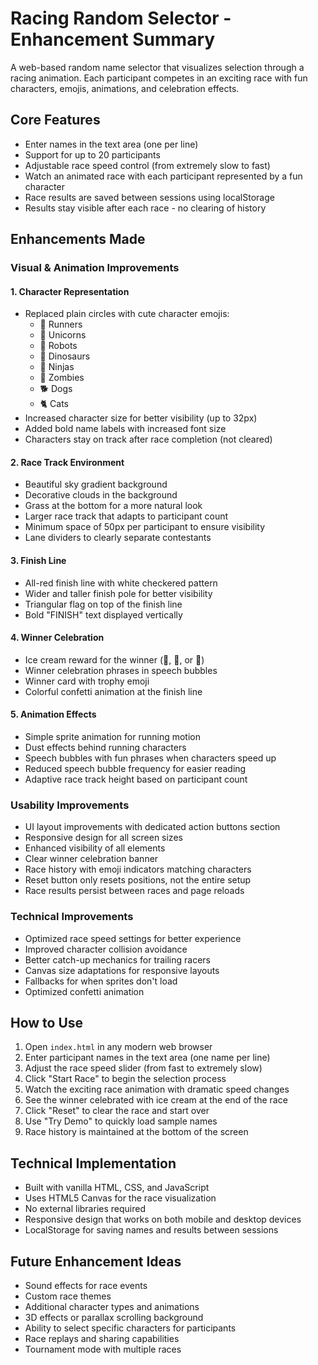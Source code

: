 # Racing Random Selector - Enhancement Summary

A web-based random name selector that visualizes selection through a racing animation. Each participant competes in an exciting race with fun characters, emojis, animations, and celebration effects.

## Core Features

- Enter names in the text area (one per line)
- Support for up to 20 participants
- Adjustable race speed control (from extremely slow to fast)
- Watch an animated race with each participant represented by a fun character
- Race results are saved between sessions using localStorage
- Results stay visible after each race - no clearing of history

## Enhancements Made

### Visual & Animation Improvements

#### 1. Character Representation

- Replaced plain circles with cute character emojis:
  - 🏃 Runners
  - 🦄 Unicorns
  - 🤖 Robots
  - 🦖 Dinosaurs
  - 🥷 Ninjas
  - 🧟 Zombies
  - 🐕 Dogs
  - 🐈 Cats
- Increased character size for better visibility (up to 32px)
- Added bold name labels with increased font size
- Characters stay on track after race completion (not cleared)

#### 2. Race Track Environment

- Beautiful sky gradient background
- Decorative clouds in the background
- Grass at the bottom for a more natural look
- Larger race track that adapts to participant count
- Minimum space of 50px per participant to ensure visibility
- Lane dividers to clearly separate contestants

#### 3. Finish Line

- All-red finish line with white checkered pattern
- Wider and taller finish pole for better visibility
- Triangular flag on top of the finish line
- Bold "FINISH" text displayed vertically

#### 4. Winner Celebration

- Ice cream reward for the winner (🍦, 🍨, or 🍧)
- Winner celebration phrases in speech bubbles
- Winner card with trophy emoji
- Colorful confetti animation at the finish line

#### 5. Animation Effects

- Simple sprite animation for running motion
- Dust effects behind running characters
- Speech bubbles with fun phrases when characters speed up
- Reduced speech bubble frequency for easier reading
- Adaptive race track height based on participant count

### Usability Improvements

- UI layout improvements with dedicated action buttons section
- Responsive design for all screen sizes
- Enhanced visibility of all elements
- Clear winner celebration banner
- Race history with emoji indicators matching characters
- Reset button only resets positions, not the entire setup
- Race results persist between races and page reloads

### Technical Improvements

- Optimized race speed settings for better experience
- Improved character collision avoidance
- Better catch-up mechanics for trailing racers
- Canvas size adaptations for responsive layouts
- Fallbacks for when sprites don't load
- Optimized confetti animation

## How to Use

1. Open `index.html` in any modern web browser
2. Enter participant names in the text area (one name per line)
3. Adjust the race speed slider (from fast to extremely slow)
4. Click "Start Race" to begin the selection process
5. Watch the exciting race animation with dramatic speed changes
6. See the winner celebrated with ice cream at the end of the race
7. Click "Reset" to clear the race and start over
8. Use "Try Demo" to quickly load sample names
9. Race history is maintained at the bottom of the screen

## Technical Implementation

- Built with vanilla HTML, CSS, and JavaScript
- Uses HTML5 Canvas for the race visualization
- No external libraries required
- Responsive design that works on both mobile and desktop devices
- LocalStorage for saving names and results between sessions

## Future Enhancement Ideas

- Sound effects for race events
- Custom race themes
- Additional character types and animations
- 3D effects or parallax scrolling background
- Ability to select specific characters for participants
- Race replays and sharing capabilities
- Tournament mode with multiple races
